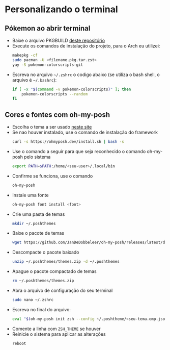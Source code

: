 
# Personalizando o terminal
## Pókemon ao abrir terminal
- Baixe o arquivo PKGBUILD [deste repositório](https://gitlab.com/phoneybadger/pokemon-colorscripts)
- Execute os comandos de instalação do projeto, para o Arch eu utilizei:
  ```zsh
  makepkg -cf
  sudo pacman -U <filename.pkg.tar.zst>
  yay -S pokemon-colorscripts-git
  ```
- Escreva no arquivo ```~/.zshrc``` o codigo abaixo (se utiliza o bash shell, o arquivo é ```~/.bashrc```):
  ```zsh
  if [ -x "$(command -v pokemon-colorscripts)" ]; then
      pokemon-colorscripts --random
  fi
  ```

## Cores e fontes com oh-my-posh
- Escolha o tema a ser usado [neste site](https://ohmyposh.dev/) 
- Se nao houver instalado, use o comando de instalação do framework
  ```bash
  curl -s https://ohmyposh.dev/install.sh | bash -s
  ```
- Use o comando a seguir para que seja reconhecido o comando oh-my-posh pelo sistema
  ```zsh
  export PATH=$PATH:/home/<seu-user>/.local/bin
  ```
- Confirme se funciona, use o comando
  ```zsh
  oh-my-posh
  ```
- Instale uma fonte
  ```zsh
  oh-my-posh font install <font>
  ```
- Crie uma pasta de temas
  ```zsh
  mkdir ~/.poshthemes
  ```
- Baixe o pacote de temas
  ```zsh
  wget https://github.com/JanDeDobbeleer/oh-my-posh/releases/latest/download/themes.zip -O ~/.poshthemes/themes.zip
  ```
- Descompacte o pacote baixado
  ```zsh
  unzip ~/.poshthemes/themes.zip -d ~/.poshthemes
  ```
- Apague o pacote compactado de temas
  ```zsh
  rm ~/.poshthemes/themes.zip
  ```
- Abra o arquivo de configuração do seu terminal
  ```zsh
  sudo nano ~/.zshrc
  ```
- Escreva no final do arquivo:
  ```zsh
  eval "$(oh-my-posh init zsh --config ~/.poshtheme/<seu-tema.omp.json>)"
  ```
- Comente a linha com ```ZSH_THEME``` se houver
- Reinicie o sistema para aplicar as alterações
  ```zsh
  reboot
  ```
